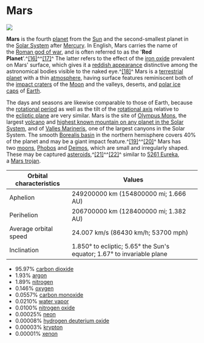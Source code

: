# Mars

![](https://hdwallpaperim.com/wp-content/uploads/2017/08/22/357485-Mars-space-universe-artwork-planet-space_art.jpg)

**Mars** is the fourth [planet](https://en.wikipedia.org/wiki/Planet "Planet") from the [Sun](https://en.wikipedia.org/wiki/Sun "Sun") and the second-smallest planet in the [Solar System](https://en.wikipedia.org/wiki/Solar_System "Solar System") after [Mercury](https://en.wikipedia.org/wiki/Mercury_(planet) "Mercury (planet)"). In English, Mars carries the name of the [Roman god of war](https://en.wikipedia.org/wiki/Mars_(mythology) "Mars (mythology)"), and is often referred to as the '**Red Planet**'.^[[16]](https://en.wikipedia.org/wiki/Mars#cite_note-Zubrin1997-18)^^[[17]](https://en.wikipedia.org/wiki/Mars#cite_note-Rees2012-19)^ The latter refers to the effect of the [iron oxide](https://en.wikipedia.org/wiki/Iron(III)_oxide "Iron(III) oxide") prevalent on Mars' surface, which gives it a [reddish appearance](https://en.wikipedia.org/wiki/Mars_surface_color "Mars surface color") distinctive among the astronomical bodies visible to the naked eye.^[[18]](https://en.wikipedia.org/wiki/Mars#cite_note-nasa_hematite-20)^ Mars is a [terrestrial planet](https://en.wikipedia.org/wiki/Terrestrial_planet "Terrestrial planet") with a thin [atmosphere](https://en.wikipedia.org/wiki/Atmosphere "Atmosphere"), having surface features reminiscent both of the [impact craters](https://en.wikipedia.org/wiki/Impact_crater "Impact crater") of the [Moon](https://en.wikipedia.org/wiki/Moon "Moon") and the valleys, deserts, and [polar ice caps](https://en.wikipedia.org/wiki/Polar_ice_caps "Polar ice caps") of [Earth](https://en.wikipedia.org/wiki/Earth "Earth").

The days and seasons are likewise comparable to those of Earth, because the [rotational period](https://en.wikipedia.org/wiki/Rotational_period "Rotational period") as well as the tilt of the [rotational axis](https://en.wikipedia.org/wiki/Rotational_axis "Rotational axis") relative to the [ecliptic plane](https://en.wikipedia.org/wiki/Ecliptic_plane "Ecliptic plane") are very similar. Mars is the site of [Olympus Mons](https://en.wikipedia.org/wiki/Olympus_Mons "Olympus Mons"), the largest [volcano](https://en.wikipedia.org/wiki/Volcano "Volcano") and [highest known mountain on any planet in the Solar System](https://en.wikipedia.org/wiki/List_of_tallest_mountains_in_the_Solar_System "List of tallest mountains in the Solar System"), and of [Valles Marineris](https://en.wikipedia.org/wiki/Valles_Marineris "Valles Marineris"), one of the largest canyons in the Solar System. The smooth [Borealis basin](https://en.wikipedia.org/wiki/Borealis_basin "Borealis basin") in the northern hemisphere covers 40% of the planet and may be a giant impact feature.^[[19]](https://en.wikipedia.org/wiki/Mars#cite_note-northcratersn-21)^^[[20]](https://en.wikipedia.org/wiki/Mars#cite_note-northcraterguard-22)^ Mars has two [moons](https://en.wikipedia.org/wiki/Moons_of_Mars "Moons of Mars"), [Phobos](https://en.wikipedia.org/wiki/Phobos_(moon) "Phobos (moon)") and [Deimos](https://en.wikipedia.org/wiki/Deimos_(moon) "Deimos (moon)"), which are small and irregularly shaped. These may be captured [asteroids](https://en.wikipedia.org/wiki/Asteroid "Asteroid"),^[[21]](https://en.wikipedia.org/wiki/Mars#cite_note-23)^^[[22]](https://en.wikipedia.org/wiki/Mars#cite_note-adler-24)^ similar to [5261 Eureka](https://en.wikipedia.org/wiki/5261_Eureka "5261 Eureka"), a [Mars trojan](https://en.wikipedia.org/wiki/Mars_trojan "Mars trojan").

|Orbital characteristics|Values|
|--|--|
|Aphelion|249200000 km (154800000 mi; 1.666 AU)|
|Perihelion|206700000 km (128400000 mi; 1.382 AU)|
|Average orbital speed|24.007 km/s (86430 km/h; 53700 mph)|
|Inclination|1.850° to ecliptic; 5.65° the Sun's equator; 1.67° to invariable plane|

-   95.97% [carbon dioxide](https://en.wikipedia.org/wiki/Carbon_dioxide "Carbon dioxide")
-   1.93% [argon](https://en.wikipedia.org/wiki/Argon "Argon")
-   1.89% [nitrogen](https://en.wikipedia.org/wiki/Nitrogen "Nitrogen")
-   0.146% [oxygen](https://en.wikipedia.org/wiki/Oxygen "Oxygen")
-   0.0557% [carbon monoxide](https://en.wikipedia.org/wiki/Carbon_monoxide "Carbon monoxide")
-   0.0210% [water vapor](https://en.wikipedia.org/wiki/Water_vapor "Water vapor")
-   0.0100% [nitrogen oxide](https://en.wikipedia.org/wiki/Nitrogen_oxide "Nitrogen oxide")
-   0.00025% [neon](https://en.wikipedia.org/wiki/Neon "Neon")
-   0.00008% [hydrogen deuterium oxide](https://en.wikipedia.org/wiki/Semiheavy_water "Semiheavy water")
-   0.00003% [krypton](https://en.wikipedia.org/wiki/Krypton "Krypton")
-   0.00001% [xenon](https://en.wikipedia.org/wiki/Xenon "Xenon")
